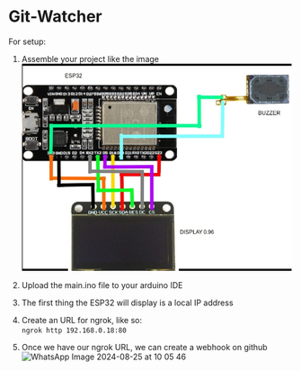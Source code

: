 # Git-Watcher


For setup:
1. Assemble your project like the image
  ![wiring](./wiring.jpeg)
1. Upload the main.ino file to your arduino IDE
1. The first thing the ESP32 will display is a local IP address
1. Create an URL for ngrok, like so: <br>
`ngrok http 192.168.0.18:80`

1. Once we have our ngrok URL, we can create a webhook on github
![WhatsApp Image 2024-08-25 at 10 05 46](https://github.com/user-attachments/assets/a0e96ff5-63d3-49df-82c2-b7995258b150)
